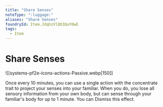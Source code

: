 ```yaml
---
title: "Share Senses"
noteType: ":luggage:"
aliases: "Share Senses"
foundryId: Item.JdqhzVlQO3QuYOwE
tags:
  - Item
---
```


# Share Senses
![[systems-pf2e-icons-actions-Passive.webp|150]]

Once every 10 minutes, you can use a single action with the concentrate trait to project your senses into your familiar. When you do, you lose all sensory information from your own body, but can sense through your familiar's body for up to 1 minute. You can Dismiss this effect.
